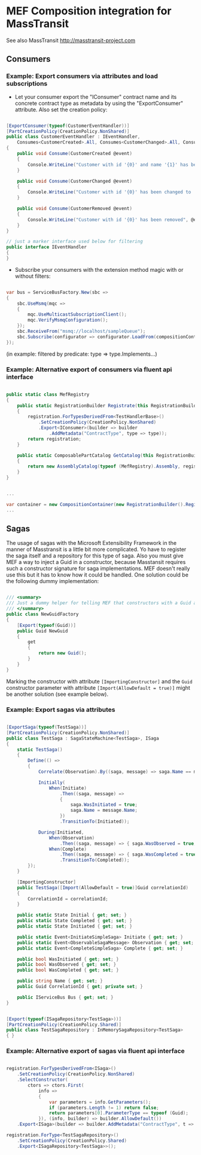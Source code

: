 # MEF Composition integration for MassTransit

See also MassTransit http://masstransit-project.com

## Consumers

### Example: Export consumers via attributes and load subscriptions

* Let your consumer export the "IConsumer" contract name and its concrete contract type as metadata by using the "ExportConsumer" attribute. Also set the creation policy:

```C#

[ExportConsumer(typeof(CustomerEventHandler))]
[PartCreationPolicy(CreationPolicy.NonShared)]
public class CustomerEventHandler : IEventHandler, 
    Consumes<CustomerCreated>.All, Consumes<CustomerChanged>.All, Consumes<CustomerRemoved>.All
{
    public void Consume(CustomerCreated @event)
    {
        Console.WriteLine("Customer with id '{0}' and name '{1}' has been created", @event.Id, @event.Name);
    }

    public void Consume(CustomerChanged @event)
    {
        Console.WriteLine("Customer with id '{0}' has been changed to '{1}'", @event.Id, @event.Name);
    }

    public void Consume(CustomerRemoved @event)
    {
        Console.WriteLine("Customer with id '{0}' has been removed", @event.Id);
    }
}

// just a marker interface used below for filtering
public interface IEventHandler
{
}

```

* Subscribe your consumers with the extension method magic with or without filters:

```C#

var bus = ServiceBusFactory.New(sbc =>
{
	sbc.UseMsmq(mqc =>
	{
		mqc.UseMulticastSubscriptionClient();
		mqc.VerifyMsmqConfiguration();
	});
	sbc.ReceiveFrom("msmq://localhost/sampleQueue");
    sbc.Subscribe(configurator => configurator.LoadFrom(compositionContainer, type => type.Implements<IEventHandler>()));
});

```

(in example: filtered by predicate: type => type.Implements...)


### Example: Alternative export of consumers via fluent api interface

```C#

public static class MefRegistry
{
    public static RegistrationBuilder Registrate(this RegistrationBuilder registration)
    {
        registration.ForTypesDerivedFrom<TestHandlerBase>()
            .SetCreationPolicy(CreationPolicy.NonShared)
            .Export<IConsumer>(builder => builder
                .AddMetadata("ContractType", type => type));
        return registration;
    }

    public static ComposablePartCatalog GetCatalog(this RegistrationBuilder registration)
    {
        return new AssemblyCatalog(typeof (MefRegistry).Assembly, registration);
    }
}


...

var container = new CompositionContainer(new RegistrationBuilder().Registrate().GetCatalog());
...

```

## Sagas

The usage of sagas with the Microsoft Extensibility Framework in the manner of Masstransit is a little bit more complicated. Yo have to register the saga itself and a repository for this type of saga. 
Also you must give MEF a way to inject a Guid in a constructor, because Masstansit requires such a constructor signature for saga implementations. MEF doesn't really use this but it has to know how it could be handled. One solution could be the following dummy implementation:

```C#

/// <summary>
/// Just a dummy helper for telling MEF that constructors with a Guid as parameter are handable.
/// </summary>
public class NewGuidFactory
{
    [Export(typeof(Guid))]
    public Guid NewGuid
    {
        get
        {
            return new Guid();
        }
    }
}

```

Marking the constructor with attribute `[ImportingConstructor]` and the `Guid` constructor parameter with attribute `[Import(AllowDefault = true)]` might be another solution (see example below).


### Example: Export sagas via attributes

```C#

[ExportSaga(typeof(TestSaga))]
[PartCreationPolicy(CreationPolicy.NonShared)]
public class TestSaga : SagaStateMachine<TestSaga>, ISaga
{
	static TestSaga()
	{
		Define(() =>
		{
			Correlate(Observation).By((saga, message) => saga.Name == message.Name);

			Initially(
				When(Initiate)
					.Then((saga, message) =>
					{
						saga.WasInitiated = true;
						saga.Name = message.Name;
					})
					.TransitionTo(Initiated));

			During(Initiated,
				When(Observation)
					.Then((saga, message) => { saga.WasObserved = true; }),
				When(Complete)
					.Then((saga, message) => { saga.WasCompleted = true; })
					.TransitionTo(Completed));
		});
	}

    [ImportingConstructor]
    public TestSaga([Import(AllowDefault = true)]Guid correlationId)
    {
        CorrelationId = correlationId;
    }

	public static State Initial { get; set; }
	public static State Completed { get; set; }
	public static State Initiated { get; set; }

	public static Event<InitiateSimpleSaga> Initiate { get; set; }
	public static Event<ObservableSagaMessage> Observation { get; set; }
	public static Event<CompleteSimpleSaga> Complete { get; set; }

	public bool WasInitiated { get; set; }
	public bool WasObserved { get; set; }
	public bool WasCompleted { get; set; }

	public string Name { get; set; }
	public Guid CorrelationId { get; private set; }

	public IServiceBus Bus { get; set; }
}


[Export(typeof(ISagaRepository<TestSaga>))]
[PartCreationPolicy(CreationPolicy.Shared)]
public class TestSagaRepository : InMemorySagaRepository<TestSaga>
{ }

```

### Example: Alternative export of sagas via fluent api interface

```C#

registration.ForTypesDerivedFrom<ISaga>()
    .SetCreationPolicy(CreationPolicy.NonShared)
    .SelectConstructor(
        ctors => ctors.First(
            info =>
            {
                var parameters = info.GetParameters();
                if (parameters.Length != 1) return false;
                return parameters[0].ParameterType == typeof (Guid);
            }), (info, builder) => builder.AllowDefault())
    .Export<ISaga>(builder => builder.AddMetadata("ContractType", t => t));

registration.ForType<TestSagaRepository>()
	.SetCreationPolicy(CreationPolicy.Shared)
	.Export<ISagaRepository<TestSaga>>();

```